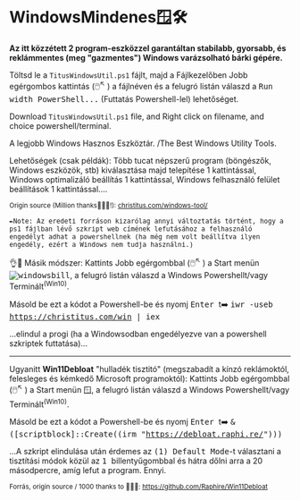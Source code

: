 # WindowsMindenes🪟🛠️
<b>Az itt közzétett 2 program-eszközzel garantáltan stabilabb, gyorsabb, és reklámmentes (meg "gazmentes") Windows varázsolható bárki gépére.</b>

Töltsd le a <code>TitusWindowsUtil.ps1</code> fájlt, majd a Fájlkezelőben Jobb egérgombos kattintás (🖱️<sup>↖️</sup> ) a fájlnéven és a felugró listán válaszd a <tt>Run width PowerShell...</tt> (Futtatás Powershell-lel) lehetőséget.

Download <code>TitusWindowsUtil.ps1</code> file, and Right click on filename, and choice powershell/terminal.

A legjobb Windows Hasznos Eszköztár. /The Best Windows Utility Tools.  

Lehetőségek (csak példák): Több tucat népszerű program (böngészők, Windows eszközök, stb) kiválasztása majd telepítése 1 kattintással, Windows optimalizáló beállítás 1 kattintással, Windows felhasználó felület beállítások 1 kattintással....

<sup>Origin source (Million thanks🙏🙏🙏!): <a href="https://christitus.com/windows-tool/" target="_blank">christitus.com/windows-tool/</a></sup>

<sup><tt>✒️Note: Az eredeti forráson kizarólag annyi változtatás történt, hogy a ps1 fájlban lévő szkript web címének lefutásához a felhasználó engedélyt adhat a powershellnek (ha még nem volt beállítva ilyen engedély, ezért a Windows nem tudja használni.)</tt></sup>

👌🥈 Másik módszer:
Kattints Jobb egérgombbal (🖱️<sup>↖️</sup> ) a Start menün <kbd>![windowsbill](https://github.com/user-attachments/assets/85cd7478-4ebe-4051-98cf-bde8cbaba2d3)</kbd>, a felugró listán válaszd a Windows Powershellt/vagy Terminált<sup>(Win10)</sup>.

Másold be ezt a kódot a Powershell-be és nyomj <kbd> Enter </kbd>t➡️     <tt> iwr -useb https://christitus.com/win | iex </tt>
  
  ...elindul a progi (ha a Windowsodban engedélyezve van a powershell szkriptek futtatása)...<hr>

Ugyanitt <b>Win11Debloat</b> "hulladék tisztitó" (megszabadít a kínzó reklámoktól, felesleges és kémkedő Microsoft programoktól):
Kattints Jobb egérgombbal (🖱️<sup>↖️</sup> ) a Start menün 🪟, a felugró listán válaszd a Windows Powershellt/vagy Terminált<sup>(Win10)</sup>.

Másold be ezt a kódot a Powershell-be és nyomj <kbd> Enter </kbd>t➡️     <tt> & ([scriptblock]::Create((irm "https://debloat.raphi.re/"))) </tt>

...A szkript elindulása után érdemes az <tt>(1) Default Mode</tt>-t választani a tisztítási módok közül az <kbd> 1 </kbd> billentyűgombbal és hátra dőlni arra a 20 másodpercre, amíg lefut a program. Ennyi.

<sup>Forrás, origin source / 1000 thanks to 🙏🙏🙏:
https://github.com/Raphire/Win11Debloat</sup>


